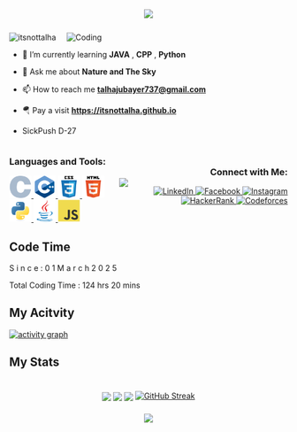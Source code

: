 <div>
<h1 align="center">
  <a href="https://git.io/typing-svg">
    <img src="https://readme-typing-svg.herokuapp.com/?lines=Assalamualaikum!+👋;I+am+Talha+Jubayer....;Glad+to+have+you!&center=true&size=30">
  </a>
</h1>
</div>
<img align="right" alt="Coding" width="400" src="http://github-profile-summary-cards.vercel.app/api/cards/stats?username=itsnottalha&theme=transparent">

<p align="left"> <img src="https://komarev.com/ghpvc/?username=itsnottalha&label=Profile%20views&color=0e75b6&style=flat" alt="itsnottalha" /> </p>

- 🌱 I’m currently learning **JAVA** , **CPP** , **Python**

- 💬 Ask me about **Nature and The Sky**

- 📫 How to reach me **talhajubayer737@gmail.com**
 
- 🪂 Pay a visit **https://itsnottalha.github.io**
- SickPush D-27

  


<div style="display: flex; justify-content: space-between; align-items: center;">

<!-- Left-aligned: Languages and Tools -->
<div>
  <h3>Languages and Tools:</h3>
  <a href="https://www.cprogramming.com/" target="_blank" rel="noreferrer">
    <img src="https://raw.githubusercontent.com/devicons/devicon/master/icons/c/c-original.svg" alt="C" width="40" height="40" />
  </a>
  <a href="https://www.w3schools.com/cpp/" target="_blank" rel="noreferrer">
    <img src="https://raw.githubusercontent.com/devicons/devicon/master/icons/cplusplus/cplusplus-original.svg" alt="C++" width="40" height="40" />
  </a>
  <a href="https://www.w3schools.com/css/" target="_blank" rel="noreferrer">
    <img src="https://raw.githubusercontent.com/devicons/devicon/master/icons/css3/css3-original-wordmark.svg" alt="CSS3" width="40" height="40" />
  </a>
  <a href="https://www.w3.org/html/" target="_blank" rel="noreferrer">
    <img src="https://raw.githubusercontent.com/devicons/devicon/master/icons/html5/html5-original-wordmark.svg" alt="HTML5" width="40" height="40" />
  </a>
  <a href="https://www.python.org" target="_blank" rel="noreferrer">
    <img src="https://raw.githubusercontent.com/devicons/devicon/master/icons/python/python-original.svg" alt="Python" width="40" height="40" />
  </a>
  <a href="https://www.java.com" target="_blank" rel="noreferrer">
    <img src="https://raw.githubusercontent.com/devicons/devicon/master/icons/java/java-original.svg" alt="Java" width="40" height="40" />
  </a>
  <a href="https://developer.mozilla.org/en-US/docs/Web/JavaScript" target="_blank" rel="noreferrer">
    <img src="https://raw.githubusercontent.com/devicons/devicon/master/icons/javascript/javascript-original.svg" alt="JavaScript" width="40" height="40" />
  </a>
</div>
<div>
  <p align="center">
    <img src="https://quotes-github-readme.vercel.app/api?type=vertical&theme=algolia&border=false" />
  </p>
</div>

<!-- Right-aligned: Connect with Me -->
<div>
  <h3 align="right">Connect with Me:</h3>
  <p align="right">
    <a href="https://linkedin.com/in/talha-jubayer-10b544317/" target="_blank">
      <img src="https://raw.githubusercontent.com/rahuldkjain/github-profile-readme-generator/master/src/images/icons/Social/linked-in-alt.svg" alt="LinkedIn" height="30" width="40" />
    </a>
    <a href="https://fb.com/muhitnomore" target="_blank">
      <img src="https://raw.githubusercontent.com/rahuldkjain/github-profile-readme-generator/master/src/images/icons/Social/facebook.svg" alt="Facebook" height="30" width="40" />
    </a>
    <a href="https://instagram.com/talhajubayermuhiit" target="_blank">
      <img src="https://raw.githubusercontent.com/rahuldkjain/github-profile-readme-generator/master/src/images/icons/Social/instagram.svg" alt="Instagram" height="30" width="40" />
    </a>
    <a href="https://www.hackerrank.com/itsnottalha" target="_blank">
      <img src="https://raw.githubusercontent.com/rahuldkjain/github-profile-readme-generator/master/src/images/icons/Social/hackerrank.svg" alt="HackerRank" height="30" width="40" />
    </a>
    <a href="https://codeforces.com/profile/itsnottalha" target="_blank">
      <img src="https://raw.githubusercontent.com/rahuldkjain/github-profile-readme-generator/master/src/images/icons/Social/codeforces.svg" alt="Codeforces" height="30" width="40" />
    </a>
  </p>
</div>

</div>

## Code Time
<!--![Code Time](https://wakatime.com/badge/user/dea93d17-4265-4298-a57f-4f9d1cc0fe26.svg?style=plastic&color=blue)-->
S i n c e : 0 1 M a r c h 2 0 2 5

<!--START_WAKATIME-->
Total Coding Time : 124 hrs 20 mins
<!--END_WAKATIME-->



<!--![Lines of code](https://img.shields.io/badge/From%20Hello%20World%20I%27ve%20Written-1.0%20million%20lines%20of%20code-blue)-->

## My Acitvity
[![activity graph](https://github-readme-activity-graph.vercel.app/graph?username=itsnotTalha&theme=github-dark-dimmed&custom_title=Talha's%20Activity%20Graph&hide_border=true)](https://github.com/ashutosh00710/github-readme-activity-graph)


<!--
<p><img align="left" src="https://github-readme-stats.vercel.app/api/top-langs?username=itsnottalha&show_icons=true&locale=en&layout=compact" alt="itsnottalha" /></p>
-->


## My Stats 
###

<br clear="both">

<div align="center">
  
  <img align="center" src="http://github-profile-summary-cards.vercel.app/api/cards/repos-per-language?username=itsnottalha&theme=transparent" height="163em" data-canonical-src="http://github-profile-summary-cards.vercel.app/api/cards/repos-per-language?username=itsnotTalha&amp;theme=dark" style="max-width: 100%;">
<img align="center" src="http://github-profile-summary-cards.vercel.app/api/cards/most-commit-language?username=itsnottalha&theme=transparent" height="163em" data-canonical-src="http://github-profile-summary-cards.vercel.app/api/cards/most-commit-language?username=itsnotTalha&amp;theme=dark" style="max-width: 100%;">

<!--  <img align="center" src="https://github-readme-stats.vercel.app/api?username=itsnotTalha&amp;hide_title=false&amp;hide_rank=false&amp;show_icons=true&amp;include_all_commits=true&amp;count_private=true&amp;disable_animations=false&amp;theme=dark&amp;locale=en&amp;hide_border=false&amp;order=1" height="163em" alt="stats graph" data-canonical-src="https://github-readme-stats.vercel.app/api?username=itsnotTalha&amp;hide_title=false&amp;hide_rank=false&amp;show_icons=true&amp;include_all_commits=true&amp;count_private=true&amp;disable_animations=false&amp;theme=dark&amp;locale=en&amp;hide_border=false&amp;order=1" style="max-width: 100%;">
-->  
<img align="center" src="http://github-profile-summary-cards.vercel.app/api/cards/profile-details?username=itsnottalha&theme=transparent" height="163em" data-canonical-src="http://github-profile-summary-cards.vercel.app/api/cards/profile-details?username=itsnottalha&amp;theme=dark" style="max-width: 700;">
<a href="https://git.io/streak-stats"><img src="https://github-readme-streak-stats.herokuapp.com?user=itsnottalha&theme=github-dark-blue&hide_border=true&short_numbers=true&card_width=700&card_height=163&fire=CE0A09" alt="GitHub Streak" /></a>
</div>

###

<p align="center">
  <img src="https://capsule-render.vercel.app/api?type=waving&color=gradient&height=70&section=footer"/>
</p>
